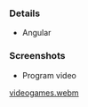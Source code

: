 ### Details
- Angular
  
### Screenshots

- Program video





[videogames.webm](https://github.com/Yordii-CE/web-videogames/assets/94014080/681075cd-8aaf-4215-9e6d-c64a69d13104)
